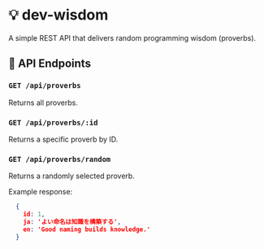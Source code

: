 # 💡 dev-wisdom

A simple REST API that delivers random programming wisdom (proverbs).

## 🚀 API Endpoints

### `GET /api/proverbs`
Returns all proverbs.

### `GET /api/proverbs/:id`
Returns a specific proverb by ID.

### `GET /api/proverbs/random`
Returns a randomly selected proverb.

Example response:
```json
  {
    id: 1,
    ja: 'よい命名は知識を構築する',
    en: 'Good naming builds knowledge.'
  }
```
